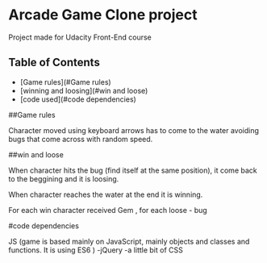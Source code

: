 # Arcade Game Clone project
Project made for Udacity Front-End course
## Table of Contents

* [Game rules](#Game rules)
* [winning and loosing](#win and loose)
* [code used](#code dependencies)

##Game rules

Character moved using keyboard arrows has to come to the water avoiding bugs that come across with random speed.

##win and loose

When character hits the bug (find itself at the same position), it come back to the beggining and it is loosing.

When character reaches the water at the end it is winning.

For each win character received Gem , for each loose - bug

#code dependencies

JS (game is based mainly on JavaScript, mainly objects and classes and functions. It is using ES6 )
-jQuery
-a little bit of CSS
